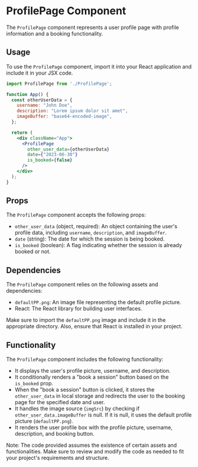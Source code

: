 # ProfilePage Component

The `ProfilePage` component represents a user profile page with profile information and a booking functionality.

## Usage

To use the `ProfilePage` component, import it into your React application and include it in your JSX code.

```jsx
import ProfilePage from './ProfilePage';

function App() {
  const otherUserData = {
    username: "John Doe",
    description: "Lorem ipsum dolor sit amet",
    imageBuffer: "base64-encoded-image",
  };

  return (
    <div className="App">
      <ProfilePage
        other_user_data={otherUserData}
        date={"2023-06-30"}
        is_booked={false}
      />
    </div>
  );
}
```

## Props

The `ProfilePage` component accepts the following props:

- `other_user_data` (object, required): An object containing the user's profile data, including `username`, `description`, and `imageBuffer`.
- `date` (string): The date for which the session is being booked.
- `is_booked` (boolean): A flag indicating whether the session is already booked or not.

## Dependencies

The `ProfilePage` component relies on the following assets and dependencies:

- `defaultPP.png`: An image file representing the default profile picture.
- React: The React library for building user interfaces.

Make sure to import the `defaultPP.png` image and include it in the appropriate directory. Also, ensure that React is installed in your project.

## Functionality

The `ProfilePage` component includes the following functionality:

- It displays the user's profile picture, username, and description.
- It conditionally renders a "book a session" button based on the `is_booked` prop.
- When the "book a session" button is clicked, it stores the `other_user_data` in local storage and redirects the user to the booking page for the specified date and user.
- It handles the image source (`imgSrc`) by checking if `other_user_data.imageBuffer` is null. If it is null, it uses the default profile picture (`defaultPP.png`).
- It renders the user profile box with the profile picture, username, description, and booking button.

Note: The code provided assumes the existence of certain assets and functionalities. Make sure to review and modify the code as needed to fit your project's requirements and structure.
